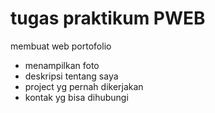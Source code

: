 # tugas praktikum PWEB
membuat web portofolio
- menampilkan foto
- deskripsi tentang saya
- project yg pernah dikerjakan
- kontak yg bisa dihubungi

